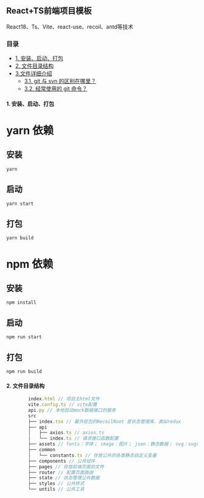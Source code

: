 ## React+TS前端项目模板

React18、Ts、Vite、react-use、recoil、antd等技术

### 目录

- [1. 安装、启动、打包](#1-安装、启动、打包)
- [2. 文件目录结构](#2-文件目录结构)
- [3.文件详细介绍](#3-文件详细介绍)
    - [3.1. git 与 svn 的区别在哪里？](#1-git-与-svn-的区别在哪里)
    - [3.2. 经常使用的 git 命令？](#2-经常使用的-git-命令)

#### 1. 安装、启动、打包

# yarn 依赖
## 安装
    yarn

## 启动
    yarn start

## 打包
    yarn build

# npm 依赖
## 安装
    npm install

## 启动
    npm run start

## 打包
    npm run build


#### 2. 文件目录结构
```JavaScript
        index.html // 项目主html文件
        vite.config.ts // vite配置
        api.py // 本地启动mock数据接口的服务
        src
        ├── index.tsx // 最外层包的RecoilRoot 是状态管理库，类似redux
        ├── api 
        │   ├── axios.ts // axios.ts
        │   └── index.ts // 请求接口函数配置
        ├── assets // fonts：字体； image：图片； json：静态数据； svg：svg的dom代码
        ├── common
        │   └── constants.ts // 存放公共的各类静态自定义变量
        ├── components // 公共组件
        ├── pages // 存放前端页面的文件  
        ├── router // 配置页面路由  
        ├── state // 状态管理公共数据 
        ├── styles // 公共样式  
        └── untils // 公共工具
```
